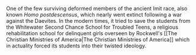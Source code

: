 One of the few surviving deformed members of the ancient Imit race, also known _Homo postdescensus_, which nearly went extinct following a war against the Daevites. In the modern times, it tried to save the students from the Whitewater Second Chance School for Troubled Teens, a religious rehabilitation school for delinquent girls overseen by Rockwell's [[The Christian Ministries of America|The Christian Ministries of America]] which in actuality forced its students into their twisted ideology.
